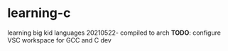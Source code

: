 # learning-c
learning big kid languages
20210522- compiled to arch
    **TODO**: configure VSC workspace for GCC and C dev
